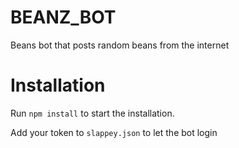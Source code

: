 # BEANZ_BOT
 Beans bot that posts random beans from the internet



# Installation

Run `npm install` to start the installation.

Add your token to `slappey.json` to let the bot login